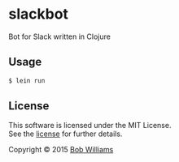 # slackbot

Bot for Slack written in Clojure

## Usage

```sh
$ lein run
``` 

## License

This software is licensed under the MIT License.   
See the [license](LICENSE) for further details.

Copyright © 2015 [Bob Williams](https://github.com/bobwilliams)
